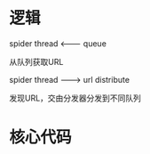 # 逻辑

spider thread <--- queue

从队列获取URL

spider thread ---> url distribute

发现URL，交由分发器分发到不同队列


# 核心代码

